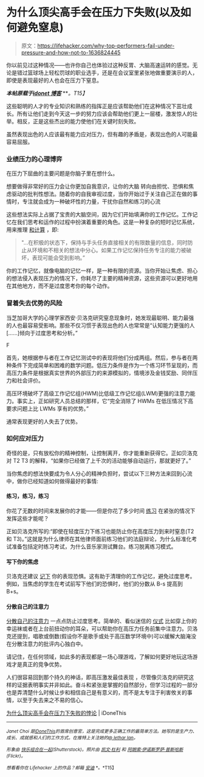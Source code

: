 # 为什么顶尖高手会在压力下失败(以及如何避免窒息)

> 原文：<https://lifehacker.com/why-top-performers-fail-under-pressure-and-how-not-to-1636824445>

你以前见过这种情况——也许你自己也体验过这种反胃、大脑高速运转的感觉。无论是错过篮球场上轻松罚球的职业选手，还是在会议室里紧张地做重要演示的人，即使是表现最好的人也会在压力下窒息。



***本帖原载于***[***idonet 博客***](http://blog.idonethis.com/performance-pressure/) ***。*T15】**

这些聪明的人才的专业知识和熟练的指挥正是应该帮助他们在这种情况下茁壮成长。所有让他们走到今天这一步的努力应该会帮助他们更上一层楼，激发惊人的壮举。相反，正是这些杰出的能力使他们在关键时刻失败。

虽然表现出色的人应该最有能力应对压力，但有趣的矛盾是，表现出色的人可能最容易屈服。

### 业绩压力的心理博弈

在压力下屈曲的主要问题是你脑子里在想什么。

想要做得非常好的压力会让你更加自我意识，让你的大脑 转向由担忧、恐惧和焦虑驱动的批判性想法。随着你的自我审视过度，当你开始过于关注自己正在做的事情时，专注就会成为一种破坏性的力量，干扰你自然和练习的心流

这些想法实际上占据了宝贵的大脑空间，因为它们开始填满你的工作记忆。工作记忆在我们思考和运作的过程中扮演着重要的角色。这是一种复杂的短时记忆系统，用来推理 [和计算](http://hpl.uchicago.edu/sites/hpl.uchicago.edu/files/uploads/Psychological%20Science2005.pdf) ，即:

> "...在积极的状态下，保持与手头任务直接相关的有限数量的信息，同时防止从环境和不相关的想法中分心。如果工作记忆保持任务专注的能力被破坏，表现可能会受到影响。”

你的工作记忆，就像电脑的记忆一样，是一种有限的资源。当你开始让焦虑、担心的想法侵入表现压力的情况下，你耗尽了主要的精神资源，这些资源可以更好地用在其他地方，而不是过度思考你的每个动作。

### 冒着失去优势的风险

当芝加哥大学的心理学家西安·贝洛克研究窒息现象时，她发现最聪明、能力最强的人也最容易受影响。那些不仅习惯于表现出色的人也常常是“认知能力更强的人[……]倾向于过度思考和分析。”

F

首先，她根据参与者在工作记忆测试中的表现将他们分成两组。然后，参与者在两种条件下完成简单和困难的数学问题。低压力条件是作为一个练习环节呈现的，而高压力条件是根据真实世界的外部压力的来源模拟的，情境涉及金钱奖励、同伴压力和社会评价。

高压环境破坏了高级工作记忆组(HWM)比低级工作记忆组(LWM)更强的注意力能力。事实上，正如研究人员总结的那样，它“完全消除了 HWMs 在低压情况下高要求问题上比 LWMs 享有的优势。”

通常表现更好的人失去了优势。

### 如何应对压力

奇怪的是，只有放松你的精神控制，让控制离开，你才能重新获得它。正如贝洛克对 T2 T3 的解释，“如果你已经做了上千次的活动能够自动运行，那就更好了。”

当你焦虑的想法快要成为令人分心的精神负担时，尝试以下三种方法来回到心流中，做你已经知道如何做得最好的事情:

#### **练习，练习，练习**

你花了无数的时间来发展你的才能——但是你花了多少时间 [练习](http://blog.idonethis.com/the-most-productive-thing-youll-do-today-is-practice/) 在紧张的情况下发挥这些才能呢？

正如贝洛克所写的:“即使在轻度压力下练习也能防止你在高度压力到来时窒息(T2 和 T3)。”这就是为什么律师在其他律师面前练习他们的法庭辩论，为什么标准化考试准备包括定时练习考试，为什么音乐家测试舞台。练习脱离练习模式。

#### 写下你的焦虑

贝洛克还建议 [记下](http://blog.idonethis.com/managers-write/) 你的表现恐惧。这有助于清理你的工作记忆，避免过度思考。例如，当焦虑的学生在考试前写下他们的恐惧时，他们的分数从 B-s 提高到 B+s。

#### **分散自己的注意力**

[分散自己的注意力](https://lifehacker.com/three-tricks-for-dealing-with-anxiety-in-the-moment-1607266321) 一点点防止过度思考。简单的、看似迷信的 [仪式](http://www.scientificamerican.com/article/why-rituals-work/) 比如穿上你的幸运袜或者在上台前扭动你的耳朵，可以帮助你在高压力任务前集中注意力。贝洛克还提到，唱歌或倒数(假设你不是歌手或处于高压数学环境中)可以缓解大脑淹没在分散注意力的批评内心独白中。

请记住，在任何领域，如此多的表现都是一场心理游戏，了解如何更好地玩这场游戏才是真正的竞争优势。

人们很容易回到那个持久的神话，即高压激发最佳表现 ，尽管像贝洛克的研究这样的证据表明事实并非如此。奋斗和紧张是掌握的自然部分，但学习过程的一部分也是弄清楚什么时候让步和相信自己是有意义的，而不是太专注于利害攸关的事情，以至于失去来之不易的信心。

[为什么顶尖高手会在压力下失败的悖论](http://blog.idonethis.com/performance-pressure/) | iDoneThis

* * *

<small>*Janet Choi 是*</small>[<small>*iDoneThis*</small>](http://idonethis.com/)<small>*的首席创意官，这是完成更多正确工作的最简单方法。她写的是生产力、成长、成就感和人们的工作方式。在推特上关注她的*</small>[<small>*@ lethar Ian*</small>](http://www.twitter.com/lethargarian/)<small>*。*</small>

*<small>形象由</small>* [*<small>快乐组合在一起</small>*](http://www.shutterstock.com/pic-186686255/stock-vector-business-woman-shocking-with-downturn-economic-crisis-representing-with-falling-graph-while-sitting.html?src=bdCj1AWik7qaUbiVaIPA-w-1-0)*<small>(Shutterstock)。照片由</small>* [*<small>凯文·杜利</small>*](https://www.flickr.com/photos/pagedooley/3556739684) *<small>和</small>* [<small>*阿朗索·伊诺斯罗萨·普斯哈斯*</small>](https://www.flickr.com/photos/alonsoinostrosa/4055079858)<small>*(Flickr)。*</small>

<small>*想看看你在 Lifehacker 上的作品？邮箱*</small> [<small>*安迪*</small>](mailto:andy@lifehacker.com) <small>*。*T15】</small>